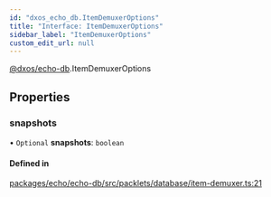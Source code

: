 ```yaml
---
id: "dxos_echo_db.ItemDemuxerOptions"
title: "Interface: ItemDemuxerOptions"
sidebar_label: "ItemDemuxerOptions"
custom_edit_url: null
---
```


[@dxos/echo-db](../modules/dxos_echo_db.md).ItemDemuxerOptions

## Properties

### snapshots

• `Optional` **snapshots**: `boolean`

#### Defined in

[packages/echo/echo-db/src/packlets/database/item-demuxer.ts:21](https://github.com/dxos/protocols/blob/6f4c34af3/packages/echo/echo-db/src/packlets/database/item-demuxer.ts#L21)
